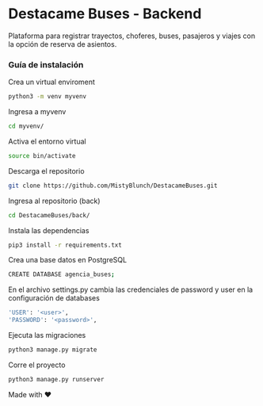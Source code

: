 # Destacame Buses - Backend
Plataforma para registrar trayectos, choferes, buses, pasajeros y viajes con la opción de reserva de asientos.

### Guía de instalación
Crea un virtual enviroment
```bash
python3 -m venv myvenv
```
Ingresa a myvenv
```bash
cd myvenv/
```
Activa el entorno virtual
```bash
source bin/activate
```
Descarga el repositorio
```bash
git clone https://github.com/MistyBlunch/DestacameBuses.git
```
Ingresa al repositorio (back)
```bash
cd DestacameBuses/back/
```
Instala las dependencias
```bash
pip3 install -r requirements.txt
```
Crea una base datos en PostgreSQL
```bash
CREATE DATABASE agencia_buses;
```
En el archivo settings.py cambia las credenciales de password y user en la configuración de databases
```bash
'USER': '<user>',
'PASSWORD': '<password>',
```
Ejecuta las migraciones
```bash
python3 manage.py migrate
```
Corre el proyecto
```bash
python3 manage.py runserver
```

Made with :heart:
